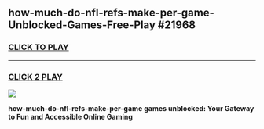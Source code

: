 
## how-much-do-nfl-refs-make-per-game-Unblocked-Games-Free-Play #21968
<h3>
<a href="https://us.freeplayer.one?title=how-much-do-nfl-refs-make-per-game&ref=9M">CLICK TO PLAY</a></h3>
<hr>

<h3>
<a href="https://us.freeplayer.one?title=how-much-do-nfl-refs-make-per-game&ref=9M">CLICK 2 PLAY</a>
  
</h3>

<a href="https://us.freeplayer.one?title=how-much-do-nfl-refs-make-per-game&ref=9M"><img src="https://clearcache.store/games.png"></a>


**how-much-do-nfl-refs-make-per-game games unblocked: Your Gateway to Fun and Accessible Online Gaming**
